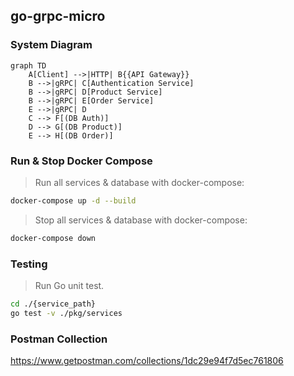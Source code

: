 ## go-grpc-micro

### System Diagram
```
graph TD
    A[Client] -->|HTTP| B{{API Gateway}}
    B -->|gRPC| C[Authentication Service]
    B -->|gRPC| D[Product Service]
    B -->|gRPC| E[Order Service]
    E -->|gRPC| D
    C --> F[(DB Auth)]
    D --> G[(DB Product)]
    E --> H[(DB Order)]
```

### Run & Stop Docker Compose
>Run all services & database with docker-compose:
```bash
docker-compose up -d --build
```
>Stop all services & database with docker-compose:
```bash
docker-compose down
```

### Testing
>Run Go unit test.
```bash
cd ./{service_path}
go test -v ./pkg/services
```

### Postman Collection
https://www.getpostman.com/collections/1dc29e94f7d5ec761806
